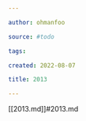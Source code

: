 ```yaml
---

author: ohmanfoo

source: #todo

tags: 

created: 2022-08-07

title: 2013

---
```

[[2013.md]]#2013.md